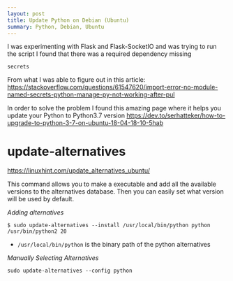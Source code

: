 ```yaml
---
layout: post
title: Update Python on Debian (Ubuntu)
summary: Python, Debian, Ubuntu
---
```


I was experimenting with Flask and Flask-SocketIO and was trying to run the script I found that there was a required dependency missing 

```
secrets
```

From what I was able to figure out in this article: https://stackoverflow.com/questions/61547620/import-error-no-module-named-secrets-python-manage-py-not-working-after-pul


In order to solve the problem I found this amazing page where it helps you update your Python to Python3.7 version https://dev.to/serhatteker/how-to-upgrade-to-python-3-7-on-ubuntu-18-04-18-10-5hab


# update-alternatives

https://linuxhint.com/update_alternatives_ubuntu/

This command allows you to make a executable and add all the available versions to the alternatives database. Then you can easily set what version will be used by default.

*Adding alternatives*
```
$ sudo update-alternatives --install /usr/local/bin/python python /usr/bin/python2 20
```

- `/usr/local/bin/python` is the binary path of the python alternatives

*Manually Selecting Alternatives*

```
sudo update-alternatives --config python
```

